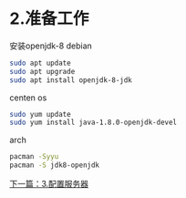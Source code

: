 # 2.准备工作
安装openjdk-8
debian

```bash
sudo apt update
sudo apt upgrade
sudo apt install openjdk-8-jdk
```

centen os 

```bash
sudo yum update
sudo yum install java-1.8.0-openjdk-devel
```

arch

```bash
pacman -Syyu
pacman -S jdk8-openjdk
```
[下一篇：3.配置服务器](./3.配置服务器.md)
